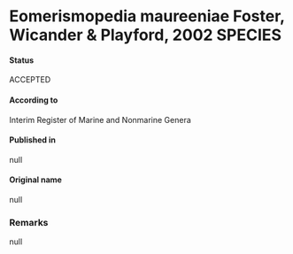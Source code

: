 # Eomerismopedia maureeniae Foster, Wicander & Playford, 2002 SPECIES

#### Status
ACCEPTED

#### According to
Interim Register of Marine and Nonmarine Genera

#### Published in
null

#### Original name
null

### Remarks
null